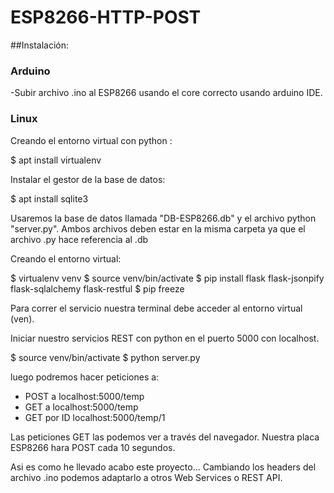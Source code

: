 # ESP8266-HTTP-POST

##Instalación:

### Arduino
-Subir archivo .ino al ESP8266 usando el core correcto usando arduino IDE.

### Linux
Creando el entorno virtual con python : 

$ apt install virtualenv

Instalar el gestor de la base de datos: 

$ apt install sqlite3

Usaremos la base de datos llamada "DB-ESP8266.db" y el archivo python "server.py".
Ambos archivos deben estar en la misma carpeta ya que el archivo .py hace referencia al .db

Creando el entorno virtual:

$ virtualenv venv
$ source venv/bin/activate
$ pip install flask flask-jsonpify flask-sqlalchemy flask-restful
$ pip freeze

Para correr el servicio nuestra terminal debe acceder al entorno virtual (ven).

Iniciar nuestro servicios REST con python en el puerto 5000 con localhost.

$ source venv/bin/activate
$ python server.py

luego podremos hacer peticiones a:

- POST a localhost:5000/temp
- GET a localhost:5000/temp
- GET por ID localhost:5000/temp/1

Las peticiones GET las podemos ver a través del navegador.
Nuestra placa ESP8266 hara POST cada 10 segundos.

Asi es como he llevado acabo este proyecto... Cambiando los headers del archivo .ino podemos adaptarlo a otros Web Services o REST API.
